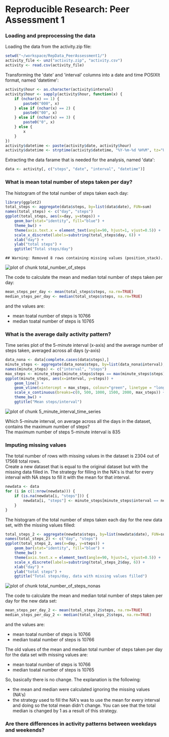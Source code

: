 Reproducible Research: Peer Assessment 1
========================================

### Loading and preprocessing the data
Loading the data from the activity.zip file:

```r
setwd("~/workspace/RepData_PeerAssessment1/")
activity_file <- unz("activity.zip", "activity.csv")
activity <- read.csv(activity_file)
```
Transforming the 'date' and 'interval' columns into a date and time POSIXlt format, named 'datetime':

```r
activity$hour <- as.character(activity$interval)
activity$hour <- sapply(activity$hour, function(x) {
    if (nchar(x) == 1) {
        paste0("000", x)
    } else if (nchar(x) == 2) {
        paste0("00", x)
    } else if (nchar(x) == 3) {
        paste0("0", x)
    } else {
        x
    }
})
activity$datetime <- paste(activity$date, activity$hour)
activity$datetime <- strptime(activity$datetime, "%Y-%m-%d %H%M", tz="UTC")
```
Extracting the data farame that is needed for the analysis, named 'data':

```r
data <- activity[, c("steps", "date", "interval", "datetime")]
```

### What is mean total number of steps taken per day?
The histogram of the total number of steps taken each day:

```r
library(ggplot2)
total_steps <- aggregate(data$steps, by=list(data$date), FUN=sum)
names(total_steps) <- c("day", "steps")
ggplot(total_steps, aes(x=day, y=steps)) +
    geom_bar(stat="identity", fill="blue") +
    theme_bw() +
    theme(axis.text.x = element_text(angle=90, hjust=1, vjust=0.5)) +
    scale_x_discrete(labels=substring(total_steps$day, 6)) +
    xlab("day") +
    ylab("total steps") +
    ggtitle("Total steps/day")
```

```
## Warning: Removed 8 rows containing missing values (position_stack).
```

![plot of chunk total_number_of_steps](figure/total_number_of_steps.png) 

The code to calculate the mean and median total number of steps taken per day:

```r
mean_steps_per_day <- mean(total_steps$steps, na.rm=TRUE)
median_steps_per_day <- median(total_steps$steps, na.rm=TRUE)
```
and the values are:
- mean toatal number of steps is 10766
- median toatal number of steps is 10765

### What is the average daily activity pattern?
Time series plot of the 5-minute interval (x-axis) and the average number of steps taken, averaged across all days (y-axis)


```r
data_nona <- data[complete.cases(data$steps),]
minute_steps <- aggregate(data_nona$steps, by=list(data_nona$interval), FUN=mean)
names(minute_steps) <- c("interval", "steps")
max_steps <- minute_steps[minute_steps$steps == max(minute_steps$steps), "interval"]
ggplot(minute_steps, aes(x=interval, y=steps)) +
    geom_line() +
    geom_vline(xintercept = max_steps, colour="green", linetype = "longdash") +
    scale_x_continuous(breaks=c(0, 500, 1000, 1500, 2000, max_steps)) +
    theme_bw() +
    ggtitle("Mean steps/interval")
```

![plot of chunk 5_minute_interval_time_series](figure/5_minute_interval_time_series.png) 

Which 5-minute interval, on average across all the days in the dataset, contains the maximum number of steps?  
The maximum number of steps 5-minute interval is 835

### Imputing missing values
The total number of rows with missing values in the dataset is 2304 out of 17568 total rows.  
Create a new dataset that is equal to the original dataset but with the missing data filled in. The strategy for filling in the NA's is that for every interval with NA steps to fill it with the mean for that interval.

```r
newdata <- data
for (i in c(1:nrow(newdata))) {
    if (is.na(newdata[i, "steps"])) {
        newdata[i, "steps"] <- minute_steps[minute_steps$interval == newdata[i, "interval"], "steps"]
    }
}
```
The histogram of the total number of steps taken each day for the new data set, with the missing values filled:

```r
total_steps_2 <- aggregate(newdata$steps, by=list(newdata$date), FUN=sum)
names(total_steps_2) <- c("day", "steps")
ggplot(total_steps_2, aes(x=day, y=steps)) +
    geom_bar(stat="identity", fill="blue") +
    theme_bw() +
    theme(axis.text.x = element_text(angle=90, hjust=1, vjust=0.5)) +
    scale_x_discrete(labels=substring(total_steps_2$day, 6)) +
    xlab("day") +
    ylab("total steps") +
    ggtitle("Total steps/day, data with missing values filled")
```

![plot of chunk total_number_of_steps_nonas](figure/total_number_of_steps_nonas.png) 

The code to calculate the mean and median total number of steps taken per day for the new data set:

```r
mean_steps_per_day_2 <- mean(total_steps_2$steps, na.rm=TRUE)
median_steps_per_day_2 <- median(total_steps_2$steps, na.rm=TRUE)
```
and the values are:
- mean toatal number of steps is 10766
- median toatal number of steps is 10766  

The old values of the mean and median total number of steps taken per day for the data set with missing values are: 
- mean toatal number of steps is 10766
- median toatal number of steps is 10765  

So, basically there is no change. The explanation is the following:
- the mean and median were calculated ignoring the missing values (NA's)
- the strategy used to fill the NA's was to use the mean for every interval and doing so the total mean didn't change. You can see that the total median is changed by 1 as a result of this strategy.

### Are there differences in activity patterns between weekdays and weekends?
